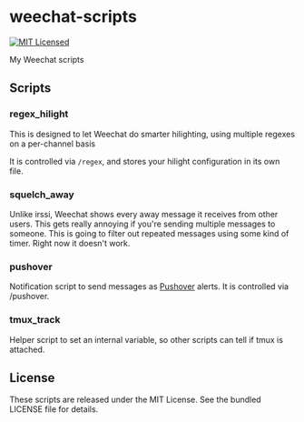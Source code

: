 weechat-scripts
===============

[![MIT Licensed](http://img.shields.io/badge/license-MIT-green.svg)](https://tldrlegal.com/license/mit-license)

My Weechat scripts

## Scripts

### regex_hilight

This is designed to let Weechat do smarter hilighting, using multiple regexes on a per-channel basis

It is controlled via `/regex`, and stores your hilight configuration in its own file.

### squelch_away

Unlike irssi, Weechat shows every away message it receives from other users. This gets really annoying if you're sending multiple messages to someone. This is going to filter out repeated messages using some kind of timer. Right now it doesn't work.

### pushover

Notification script to send messages as [Pushover](https://pushover.net/) alerts. It is controlled via /pushover.

### tmux_track

Helper script to set an internal variable, so other scripts can tell if tmux is attached.

## License

These scripts are released under the MIT License. See the bundled LICENSE file for details.


